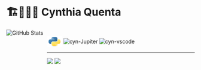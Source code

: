 # 🏗️👷🏻‍♀️ Cynthia Quenta
<p>
  <img 
    align="left" 
    alt="GitHub Stats" 
    height="200" 
    style="padding-right: 10px;" 
    src="https://github-readme-stats.vercel.app/api?username=CynthiaQC&show_icons=true&theme=one_dark_pro&include_all_commits=true&lcount_private=true" 
  />


</p>
<div style="display: inline_block"><br>
  <img align="center" alt="cyn-Python" height="30" width="40" src="https://raw.githubusercontent.com/devicons/devicon/master/icons/python/python-original.svg">

  <img align="center" alt="cyn-Jupiter" height="30" width="40" src="https://cdn.jsdelivr.net/gh/devicons/devicon@latest/icons/jupyter/jupyter-original-wordmark.svg"/>
       
  <img align="center" alt="cyn-vscode" height="30" width="40" src="https://cdn.jsdelivr.net/gh/devicons/devicon@latest/icons/vscode/vscode-original.svg" />
          
          
</div>
  
---
<p>
  
<div> 
  <a href="https://instagram.com/quentacynthia" target="_blank"><img src="https://img.shields.io/badge/-Instagram-%23E4405F?style=for-the-badge&logo=instagram&logoColor=white" target="_blank"></a>
  <a href = "mailto:cynthiaquentac@gmail.com"><img src="https://img.shields.io/badge/-Gmail-%23333?style=for-the-badge&logo=gmail&logoColor=white" target="_blank"></a>
  
</div>





